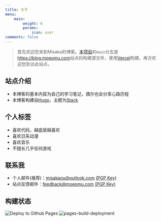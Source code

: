 ```yaml
---
title: 关于
menu:
    main: 
        weight: 6
        params:
            icon: user
comments: false
---
```


> 首先欢迎您来到Misaka的博客。[本项目](https://github.com/Misakaou/blog)的`main`分支是<https://blog.moeomu.com>站点的构建源文件，使用[Vercel](http://vercel.com/)构建。再次欢迎您到访此站点。

## 站点介绍

- 本博客的基本内容为自己的学习笔记，偶尔也会分享心路历程
- 本博客构建自[Hugo](https://gohugo.io/)，主题为[Stack](https://github.com/CaiJimmy/hugo-theme-stack)

## 个人标签

- 喜欢代码，越底层越喜欢
- 喜欢日系动漫
- 喜欢音乐
- 不擅长几乎任何游戏

## 联系我

- 个人邮件(推荐)：<misakaou@outlook.com> [(PGP Key)](https://keybase.io/misakao/pgp_keys.asc?fingerprint=4364fcb36f8a04364bde526b0e3f0fa20d1716d6)
- 站点反馈邮件：<feedback@moeomu.com> [(PGP Key)](https://keybase.io/misakao/pgp_keys.asc?fingerprint=3a4c42edbf0dccac73b9b4644bf809a49a630cd2)

## 构建状态

![Deploy to Github Pages](https://github.com/Misakaou/blog/actions/workflows/deploy.yml/badge.svg)
![pages-build-deployment](hhttps://github.com/Misakaou/blog/actions/workflows/pages/pages-build-deployment/badge.svg)
